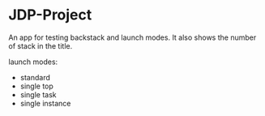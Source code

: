 # JDP-Project
An app for testing backstack and launch modes. It also shows the number of stack in the title.

launch modes:
- standard
- single top
- single task
- single instance
